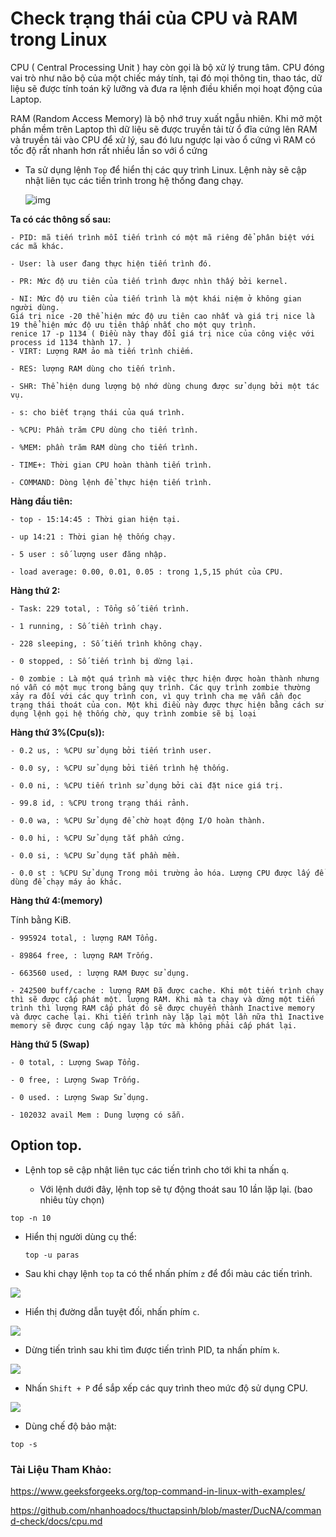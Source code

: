 # Check trạng thái của CPU và RAM trong Linux

CPU ( Central Processing Unit ) hay còn gọi là bộ xử lý trung tâm. CPU đóng vai trò như não bộ của một chiếc máy tính, tại đó mọi thông tin, thao tác, dữ liệu sẽ được tính toán kỹ lưỡng và đưa ra lệnh điều khiển mọi hoạt động của Laptop.

RAM (Random Access Memory) là bộ nhớ truy xuất ngẫu nhiên. Khi mở một phần mềm trên Laptop thì dữ liệu sẽ được truyền tải từ ổ đĩa cứng lên RAM và truyền tải vào CPU để xử lý, sau đó lưu ngược lại vào ổ cứng vì RAM có tốc độ rất nhanh hơn rất nhiều lần so với ổ cứng

- Ta sử dụng lệnh `` Top `` để hiển thị các quy trình Linux. Lệnh này sẽ cập nhật liên tục các tiến trình trong hệ thống đang chạy.

    ![img](https://scontent.fhan5-3.fna.fbcdn.net/v/t1.15752-9/62650132_2503503726383777_4089198445095550976_n.png?_nc_cat=106&_nc_oc=AQlAj9ShauE0hwxd5te1ki1fCXK8YQHgPvmG_Pbbb6hjoLH0Rr1e6mKVEpvjA5Qqg9I&_nc_ht=scontent.fhan5-3.fna&oh=c490931883a29eb398a91671057ba323&oe=5D9ABB0F)

**Ta có các thông số sau:**

    - PID: mã tiến trình mỗi tiến trình có một mã riêng để phân biệt với các mã khác.

    - User: là user đang thực hiện tiến trình đó.

    - PR: Mức độ ưu tiên của tiến trình được nhìn thấy bởi kernel.

    - NI: Mức độ ưu tiên của tiến trình là một khái niệm ở không gian người dùng.
    Giá trị nice -20 thể hiện mức độ ưu tiên cao nhất và giá trị nice là 19 thể hiện mức độ ưu tiên thấp nhất cho một quy trình.
    renice 17 -p 1134 ( Điều này thay đổi giá trị nice của công việc với process id 1134 thành 17. )
    - VIRT: Lượng RAM ảo mà tiến trình chiếm.

    - RES: lượng RAM dùng cho tiến trình.

    - SHR: Thể hiện dung lượng bộ nhớ dùng chung được sử dụng bởi một tác vụ.

    - s: cho biết trạng thái của quá trình.

    - %CPU: Phần trăm CPU dùng cho tiến trình.

    - %MEM: phần trăm RAM dùng cho tiến trình.

    - TIME+: Thời gian CPU hoàn thành tiến trình.

    - COMMAND: Dòng lệnh để thực hiện tiến trình.

**Hàng đầu tiên:**

    - top - 15:14:45 : Thời gian hiện tại.

    - up 14:21 : Thời gian hệ thống chạy.

    - 5 user : số lượng user đăng nhập.

    - load average: 0.00, 0.01, 0.05 : trong 1,5,15 phút của CPU.

**Hàng thứ 2:**

    - Task: 229 total, : Tổng số tiến trình.

    - 1 running, : Số tiền trình chạy.

    - 228 sleeping, : Số tiến trình không chạy.

    - 0 stopped, : Số tiến trình bị dừng lại.
    
    - 0 zombie : Là một quá trình mà việc thực hiện được hoàn thành nhưng nó vẫn có một mục trong bảng quy trình. Các quy trình zombie thường xảy ra đối với các quy trình con, vì quy trình cha mẹ vẫn cần đọc trạng thái thoát của con. Một khi điều này được thực hiện bằng cách sử dụng lệnh gọi hệ thống chờ, quy trình zombie sẽ bị loại  

**Hàng thứ 3%(Cpu(s)):**

    - 0.2 us, : %CPU sử dụng bởi tiến trình user.

    - 0.0 sy, : %CPU sử dụng bởi tiến trình hệ thống.

    - 0.0 ni, : %CPU tiến trình sử dụng bởi cài đặt nice giá trị.

    - 99.8 id, : %CPU trong trạng thái rảnh.

    - 0.0 wa, : %CPU Sử dụng để chờ hoạt động I/O hoàn thành.

    - 0.0 hi, : %CPU Sử dụng tắt phần cứng.

    - 0.0 si, : %CPU Sử dụng tắt phần mềm.

    - 0.0 st : %CPU Sử dụng Trong môi trường ảo hóa. Lượng CPU được lấy để dùng để chạy máy ảo khác.

**Hàng thứ 4:(memory)**

Tính bằng KiB.
    
    - 995924 total, : lượng RAM Tổng.

    - 89864 free, : lượng RAM Trống.

    - 663560 used, : lượng RAM Được sử dụng.

    - 242500 buff/cache : lượng RAM Đã được cache. Khi một tiến trình chạy thì sẽ được cấp phát một. lượng RAM. Khi mà ta chạy và dừng một tiến trình thì lượng RAM cấp phát đó sẽ được chuyển thành Inactive memory và được cache lại. Khi tiến trình này lặp lại một lần nữa thì Inactive memory sẽ được cung cấp ngay lập tức mà không phải cấp phát lại.

**Hàng thứ 5 (Swap)**

    - 0 total, : Lượng Swap Tổng.

    - 0 free, : Lượng Swap Trống.

    - 0 used. : Lượng Swap Sử dụng.

    - 102032 avail Mem : Dung lượng có sẵn.

## Option top.

- Lệnh top sẽ cập nhật liên tục các tiến trình cho tới khi ta nhấn ``q``.  

  - Với lệnh dưới đây, lệnh top sẽ tự động thoát sau 10 lần lặp lại. (bao nhiêu tùy chọn)
  
`` top -n 10 ``

- Hiển thị người dùng cụ thể:

    ``top -u paras``

- Sau khi chạy lệnh `` top `` ta có thể nhấn phím ``z`` để đổi màu các tiến trình.

![](https://scontent.fhan5-3.fna.fbcdn.net/v/t1.15752-9/64253507_468288323982591_6462169564057698304_n.png?_nc_cat=111&_nc_oc=AQn5JCyAhiQhsZGs1UF-2CeNuxCG0HiV9FgT5i0QZCVho7EilZ7qJOA6bf890yEl_oM&_nc_ht=scontent.fhan5-3.fna&oh=df95be92f8c68f0eddfc4d21a04c401d&oe=5D9953B1)

- Hiển thị đường dẫn tuyệt đối, nhấn phím ``c``.

![](https://scontent.fhan5-5.fna.fbcdn.net/v/t1.15752-9/64381204_376882299625962_2772756583363379200_n.png?_nc_cat=101&_nc_oc=AQknAtb9TL_MDoP3GlWdF_-FTF7BKF2gA__xvKi3uWrLJ8Ty5ZRbf1fIb7xXfAWo_QQ&_nc_ht=scontent.fhan5-5.fna&oh=69be1e38230ce52985b0f38373193d63&oe=5D935F5D)

- Dừng tiến trình sau khi tìm được tiến trình PID, ta nhấn phím ``k``.

![](https://scontent.fhan5-7.fna.fbcdn.net/v/t1.15752-9/64301673_2312636575672296_5228793164399116288_n.png?_nc_cat=100&_nc_oc=AQmePUqK_e8HXJZ4DQJjGzBxNQ1hIiVh26lr90OsdAjh83p7qRG6D_kmzTefd2Pnqbc&_nc_ht=scontent.fhan5-7.fna&oh=c009615aaceb6541bbb96909c3f4ba03&oe=5D7BEB77)

- Nhấn ``Shift + P`` để sắp xếp các quy trình theo mức độ sử dụng CPU.

![](https://scontent.fhan5-7.fna.fbcdn.net/v/t1.15752-9/62390514_771198873274543_7907367218109743104_n.png?_nc_cat=103&_nc_oc=AQnIeVW6hBUDtzTHoS_w8fcdukWKmJFtOqPutzG6Ilz1a_9Pcgc-W4unIVG7onMJ-G0&_nc_ht=scontent.fhan5-7.fna&oh=ef5b55b23ac784b20b0fbb9c98d328c2&oe=5D9EC358)

- Dùng chế độ bảo mật:

`` top -s ``


### Tài Liệu Tham Khảo:
https://www.geeksforgeeks.org/top-command-in-linux-with-examples/

https://github.com/nhanhoadocs/thuctapsinh/blob/master/DucNA/command-check/docs/cpu.md


